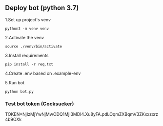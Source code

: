 ## Deploy bot (python 3.7)
1.Set up project's venv

```python3 -m venv venv```


2.Activate the venv

```source ./venv/bin/activate```


3.Install requirements

```pip install -r req.txt```


4.Create .env based on .example-env


5.Run bot

```python bot.py```



### Test  bot token (Cocksucker)
TOKEN=NjIzMjYwNjMwODQ1MjI3MDI4.Xu8yFA.pdLOqmZXBqmV3ZKxxzxrz4b9OXk